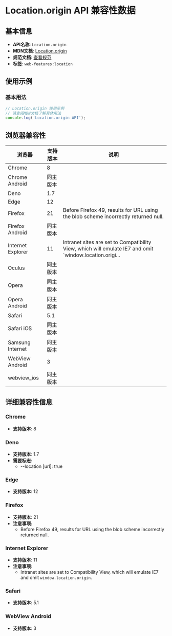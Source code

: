 # Location.origin API 兼容性数据

## 基本信息

- **API名称**: `Location.origin`
- **MDN文档**: [Location.origin](https://developer.mozilla.org/docs/Web/API/Location/origin)
- **规范文档**: [查看规范](https://html.spec.whatwg.org/multipage/nav-history-apis.html#dom-location-origin-dev)
- **标签**: `web-features:location`

## 使用示例

### 基本用法

```javascript
// Location.origin 使用示例
// 请查阅MDN文档了解具体用法
console.log('Location.origin API');
```

## 浏览器兼容性

| 浏览器 | 支持版本 | 说明 |
|--------|----------|------|
| Chrome | 8 |  |
| Chrome Android | 同主版本 |  |
| Deno | 1.7 |  |
| Edge | 12 |  |
| Firefox | 21 | Before Firefox 49, results for URL using the blob scheme incorrectly returned null. |
| Firefox Android | 同主版本 |  |
| Internet Explorer | 11 | Intranet sites are set to Compatibility View, which will emulate IE7 and omit `window.location.origi... |
| Oculus | 同主版本 |  |
| Opera | 同主版本 |  |
| Opera Android | 同主版本 |  |
| Safari | 5.1 |  |
| Safari iOS | 同主版本 |  |
| Samsung Internet | 同主版本 |  |
| WebView Android | 3 |  |
| webview_ios | 同主版本 |  |

## 详细兼容性信息

### Chrome

- **支持版本**: 8

### Deno

- **支持版本**: 1.7
- **需要标志**: 
  - --location [url]: true

### Edge

- **支持版本**: 12

### Firefox

- **支持版本**: 21
- **注意事项**:
  - Before Firefox 49, results for URL using the blob scheme incorrectly returned null.

### Internet Explorer

- **支持版本**: 11
- **注意事项**:
  - Intranet sites are set to Compatibility View, which will emulate IE7 and omit `window.location.origin`.

### Safari

- **支持版本**: 5.1

### WebView Android

- **支持版本**: 3

